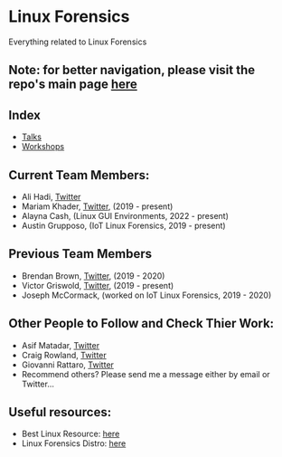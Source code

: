 # Linux Forensics
Everything related to Linux Forensics


## Note: for better navigation, please visit the repo's main page [here](https://linuxdfir.ashemery.com/)

## Index
- [Talks](Talks)
- [Workshops](Workshops)


## Current Team Members:
- Ali Hadi, [Twitter](https://twitter.com/binaryz0ne)
- Mariam Khader, [Twitter](https://twitter.com/maryst33d), (2019 - present)
- Alayna Cash, (Linux GUI Environments, 2022 - present)
- Austin Grupposo, (IoT Linux Forensics, 2019 - present)


## Previous Team Members
- Brendan Brown, [Twitter](https://twitter.com/br_endian), (2019 - 2020)
- Victor Griswold, [Twitter](https://twitter.com/vicgriswold), (2019 - present)
- Joseph McCormack, (worked on IoT Linux Forensics, 2019 - 2020)


## Other People to Follow and Check Thier Work:
- Asif Matadar, [Twitter](https://twitter.com/d1r4c)
- Craig Rowland, [Twitter](https://twitter.com/craighrowland)
- Giovanni Rattaro, [Twitter](https://twitter.com/Sug4r7)
- Recommend others? Please send me a message either by email or Twitter...


## Useful resources:
- Best Linux Resource: [here](https://man7.org/tlpi/index.html)
- Linux Forensics Distro: [here](https://tsurugi-linux.org/)

